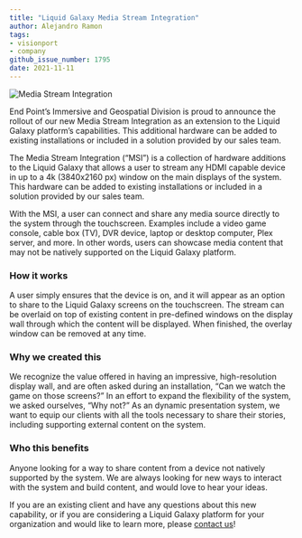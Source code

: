 ```yaml
---
title: "Liquid Galaxy Media Stream Integration"
author: Alejandro Ramon
tags:
- visionport
- company
github_issue_number: 1795
date: 2021-11-11
---
```


![Media Stream Integration](/blog/2021/11/liquid-galaxy-media-stream-integration/banner.jpg)

End Point’s Immersive and Geospatial Division is proud to announce the rollout of our new Media Stream Integration as an extension to the Liquid Galaxy platform’s capabilities. This additional hardware can be added to existing installations or included in a solution provided by our sales team.

The Media Stream Integration (“MSI”) is a collection of hardware additions to the Liquid Galaxy that allows a user to stream any HDMI capable device in up to a 4k (3840x​2160 px) window on the main displays of the system. This hardware can be added to existing installations or included in a solution provided by our sales team.

With the MSI, a user can connect and share any media source directly to the system through the touchscreen. Examples include a video game console, cable box (TV), DVR device, laptop or desktop computer, Plex server, and more. In other words, users can showcase media content that may not be natively supported on the Liquid Galaxy platform.

### How it works

A user simply ensures that the device is on, and it will appear as an option to share to the Liquid Galaxy screens on the touchscreen. The stream can be overlaid on top of existing content in pre-defined windows on the display wall through which the content will be displayed. When finished, the overlay window can be removed at any time.

### Why we created this

We recognize the value offered in having an impressive, high-resolution display wall, and are often asked during an installation, “Can we watch the game on those screens?” In an effort to expand the flexibility of the system, we asked ourselves, “Why not?” As an dynamic presentation system, we want to equip our clients with all the tools necessary to share their stories, including supporting external content on the system.

### Who this benefits

Anyone looking for a way to share content from a device not natively supported by the system. We are always looking for new ways to interact with the system and build content, and would love to hear your ideas.

If you are an existing client and have any questions about this new capability, or if you are considering a Liquid Galaxy platform for your organization and would like to learn more, please [contact us](/contact/)!
